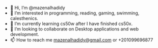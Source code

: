 - 👋 Hi, I’m @mazenalhadidy
- 👀 I’m interested in programming, reading, gaming, swimming, calesthenics.
- 🌱 I’m currently learning cs50w after I have finished cs50x.
- 💞️ I’m looking to collaborate on Desktop applications and web development.
- 📫 How to reach me mazenalhadidy@gmail.com or +201099696877

<!---
mazenalhadidy/mazenalhadidy is a ✨ special ✨ repository because its `README.md` (this file) appears on your GitHub profile.
You can click the Preview link to take a look at your changes.
--->

